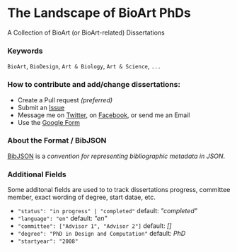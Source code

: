 # The Landscape of BioArt PhDs
A Collection of BioArt (or BioArt-related) Dissertations



### Keywords
`BioArt`, `BioDesign`, `Art & Biology`, `Art & Science`, `...`

### How to contribute and add/change dissertations:
 - Create a Pull request _(preferred)_
 - Submit an [Issue](https://github.com/trembl/BioArt-PhDs/issues) 
 - Message me on [Twitter](https://twitter.com/trembl), on [Facebook](https://www.facebook.com/trembl), or send me an Email
 - Use the [Google Form](https://docs.google.com/forms/d/10-NqA-fVzVyYT8-MFEVl6jeIEL8i5u2S3sjQ3FOOPsc)

### About the Format / BibJSON
[BibJSON](http://okfnlabs.org/bibjson/) is a _convention for representing bibliographic metadata in JSON_. 

### Additional Fields

Some additonal fields are used to to track dissertations progress, committee member, exact wording of degree, start datae, etc.

- `"status": "in progress" | "completed"` default: _"completed"_
- `"language": "en"` default: _"en"_
- `"committee": ["Advisor 1", "Advisor 2"]` default: _[]_
- `"degree": "PhD in Design and Computation"` default: _PhD_
- `"startyear": "2008"`
